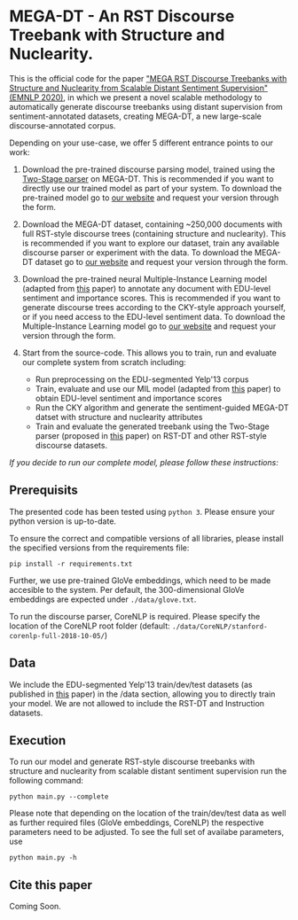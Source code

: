 # MEGA-DT - An RST Discourse Treebank with Structure and Nuclearity.
This is the official code for the paper ["MEGA RST Discourse Treebanks with Structure and Nuclearity from Scalable Distant Sentiment Supervision" (EMNLP 2020)](https://arxiv.org/abs/2011.03017), in which we present a novel scalable methodology to automatically generate discourse treebanks using distant supervision from sentiment-annotated datasets, creating MEGA-DT, a new large-scale discourse-annotated corpus.

Depending on your use-case, we offer 5 different entrance points to our work:
 1. Download the pre-trained discourse parsing model, trained using the [Two-Stage parser](https://github.com/yizhongw/StageDP) on MEGA-DT. This is recommended if you want to directly use our trained model as part of your system. To download the pre-trained model go to [our website](http://www.cs.ubc.ca/cs-research/lci/research-groups/natural-language-processing/mega_dt.html) and request your version through the form.

 2. Download the MEGA-DT dataset, containing ~250,000 documents with full RST-style discourse trees (containing structure and nuclearity). This is recommended if you want to explore our dataset, train any available discourse parser or experiment with the data. To download the MEGA-DT dataset go to [our website](http://www.cs.ubc.ca/cs-research/lci/research-groups/natural-language-processing/mega_dt.html) and request your version through the form.

 3. Download the pre-trained neural Multiple-Instance Learning model (adapted from [this](https://arxiv.org/abs/1711.09645) paper) to annotate any document with EDU-level sentiment and importance scores. This is recommended if you want to generate discourse trees according to the CKY-style approach yourself, or if you need access to the EDU-level sentiment data. To download the Multiple-Instance Learning model go to [our website](http://www.cs.ubc.ca/cs-research/lci/research-groups/natural-language-processing/mega_dt.html) and request your version through the form.

 4. Start from the source-code. This allows you to train, run and evaluate our complete system from scratch including:
 	* Run preprocessing on the EDU-segmented Yelp'13 corpus
 	* Train, evaluate and use our MIL model (adapted from [this](https://arxiv.org/abs/1711.09645) paper) to obtain EDU-level sentiment and importance scores
 	* Run the CKY algorithm and generate the sentiment-guided MEGA-DT datset with structure and nuclearity attributes
 	* Train and evaluate the generated treebank using the Two-Stage parser (proposed in [this](https://www.aclweb.org/anthology/P17-2029/) paper) on RST-DT and other RST-style discourse datasets.

*If you decide to run our complete model, please follow these instructions:*

## Prerequisits
The presented code has been tested using `python 3`. Please ensure your python version is up-to-date.

To ensure the correct and compatible versions of all libraries, please install the specified versions from the requirements file:
```
pip install -r requirements.txt
```

Further, we use pre-trained GloVe embeddings, which need to be made accesible to the system. Per default, the 300-dimensional GloVe embeddings are expected under `./data/glove.txt`.

To run the discourse parser, CoreNLP is required. Please specify the location of the CoreNLP root folder (default: `./data/CoreNLP/stanford-corenlp-full-2018-10-05/`)

## Data
We include the EDU-segmented Yelp'13 train/dev/test datasets (as published in [this](https://arxiv.org/abs/1711.09645) paper) in the /data section, allowing you to directly train your model. We are not allowed to include the RST-DT and Instruction datasets.

## Execution
To run our model and generate RST-style discourse treebanks with structure and nuclearity from scalable distant sentiment supervision run the following command:
```
python main.py --complete
```

Please note that depending on the location of the train/dev/test data as well as further required files (GloVe embeddings, CoreNLP) the respective parameters need to be adjusted. To see the full set of availabe parameters, use
```
python main.py -h
```

## Cite this paper
Coming Soon.

